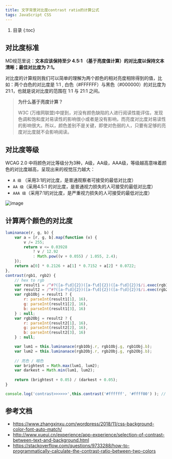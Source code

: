 ```yaml
---
title: 文字背景对比度contrast ratio的计算公式
tags: JavaScript CSS
---
```


1. 目录
{:toc}

## 对比度标准
MD规范里说：**文本应该保持至少 4.5:1 （基于亮度值计算）的对比度以保持文本清晰；最佳对比度为 7:1。**

对比度的计算规则我们可以简单的理解为两个颜色的相对亮度相除得到的值，比如：两个白色的对比度是 1:1 , 白色（#FFFFFF）与黑色（#000000）的对比度为 21:1，也就是说对比度的范围在 1:1 与 21:1 之间。

<!--more-->

> **为什么基于亮度计算？**
> 
> W3C (万维网联盟)中提到，对没有颜色缺陷的人进行阅读性能评估，发现色调和饱和度对易读性的影响很小或者是没有影响，而亮度对比度对易读性的影响很大。所以，颜色差别不是关键，即使对色弱的人，只要有足够的亮度对比度就不会影响阅读。


## 对比度等级

WCAG 2.0 中将颜色对比等级分为3种，A级，AA级，AAA级，等级越高意味着颜色的对比度越高，呈现出来的视觉压力越大：

- `A 级` （采用3:1的对比度，是普通观察者可接受的最低对比度）
- `AA 级`（采用4.5:1 的对比度，是普通视力损失的人可接受的最低对比度）
- `AAA 级`（采用7:1的对比度，是严重视力损失的人可接受的最低对比度）

![image](https://user-images.githubusercontent.com/23518990/90106067-76ac3500-dd79-11ea-866d-58bfa6b429b0.png)



## 计算两个颜色的对比度

```javascript
luminanace(r, g, b) {
    var a = [r, g, b].map(function (v) {
        v /= 255;
        return v <= 0.03928
            ? v / 12.92
            : Math.pow((v + 0.055) / 1.055, 2.4);
    });
    return a[0] * 0.2126 + a[1] * 0.7152 + a[2] * 0.0722;
},
contrast(rgb1, rgb2) {
    // hex to rgb
    var result1 = /^#?([a-f\d]{2})([a-f\d]{2})([a-f\d]{2})$/i.exec(rgb1);
    var result2 = /^#?([a-f\d]{2})([a-f\d]{2})([a-f\d]{2})$/i.exec(rgb2);
    var rgb1Obj = result1 ? {
        r: parseInt(result1[1], 16),
        g: parseInt(result1[2], 16),
        b: parseInt(result1[3], 16)
    } : null;
    var rgb2Obj = result2 ? {
        r: parseInt(result2[1], 16),
        g: parseInt(result2[2], 16),
        b: parseInt(result2[3], 16)
    } : null;

    var lum1 = this.luminanace(rgb1Obj.r, rgb1Obj.g, rgb1Obj.b);
    var lum2 = this.luminanace(rgb2Obj.r, rgb2Obj.g, rgb2Obj.b);
    
    // 亮色 / 暗色
    var brightest = Math.max(lum1, lum2);
    var darkest = Math.min(lum1, lum2);
    
    return (brightest + 0.05) / (darkest + 0.05);
}

console.log('contrast>>>>>>',this.contrast('#ffffff', '#ffff00') ); // 1.0738392309265699
```


## 参考文档
- https://www.zhangxinxu.com/wordpress/2018/11/css-background-color-font-auto-match/
- http://www.xueui.cn/experience/app-experience/selection-of-contrast-between-text-and-background.html
- https://stackoverflow.com/questions/9733288/how-to-programmatically-calculate-the-contrast-ratio-between-two-colors
